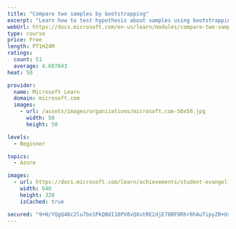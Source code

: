 ```yaml
---
title: "Compare two samples by bootstrapping"
excerpt: "Learn how to test hypothesis about samples using bootstrapping"
webUrl: https://docs.microsoft.com/en-us/learn/modules/compare-two-samples-by-bootstrapping/
type: course
price: Free
length: PT1H24M
ratings:
  count: 51
  average: 4.607843
heat: 50

provider:
  name: Microsoft Learn
  domain: microsoft.com
  images:
    - url: /assets/images/organizations/microsoft.com-50x50.jpg
      width: 50
      height: 50

levels:
  - Beginner

topics:
  - Azure

images:
  - url: https://docs.microsoft.com/learn/achievements/student-evangelism/compare-two-samples-by-bootstrapping-social.png
    width: 640
    height: 320
    isCached: true

secured: "9+H/YQgQ48c2lu7be1PkQBdI10PV8vQXutRE2djE78BF9Rhr0hAuTipyZR+UrvpLgm4CoM64WbRPChnxIXrsXtCl13B0XJyqEtJkV51b+zwJSMBScidiXyMe0MfLSTBA1eFh+Jcv+4qibQ5LoY7kmPh1SHPcubqvGW2mBcMw6TyNorB6QqCsdEHmzuE3M3Pr3NdsI10IhzP5mKap44rGkX962amUfBtnwVu6fB9DS8D19fgePZzq6y8nI21Mrj75M7G6lRaiGOkmeNW4K42FcWqE8JK0kiYZ/U46ivznwFSooOzQRlAg1X5bcbdri9eclCAzCWcI5OJBhan42ljhp032G5ppPrxDvrJyljriXJexUGgHxu5nqGwldT6Y0vZzuncRSGwgMwG3QjWhLNvbI3clA/H90BTkvOoJ02UR630=;SfDbOZqO5akDrlX0yg5XSg=="
---
```


